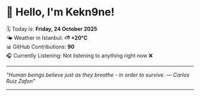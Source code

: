 # 👋 Hello, I'm Kekn9ne!

🗓️ Today is: **Friday, 24 October 2025**  
🌤️ Weather in Istanbul: **⛅️  +20°C**  
📊 GitHub Contributions: **90**  
🎧 Currently Listening: Not listening to anything right now ❌

---

_"Human beings believe just as they breathe - in order to survive. — *Carlos Ruiz Zafon*"_

---
